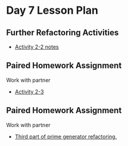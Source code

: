 # Day 7 Lesson Plan

## Further Refactoring Activities

- [Activity 2-2 notes](../activities/activity2-2refactoringIntro.md)

## Paired Homework Assignment

Work with partner

- [Activity 2-3](../activities/activity2-3refactoring.md)

## Paired Homework Assignment

Work with partner

- [Third part of prime generator refactoring.](../activities/activity2-5bRefactoringPrimesGeneratorPart3.md)

